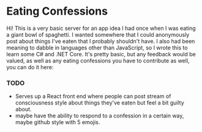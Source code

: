 # Eating Confessions
Hi! This is a very basic server for an app idea I had once when I was eating a giant bowl of spaghetti. I wanted somewhere that I could anonymously post about things I've eaten that I probably shouldn't have. I also had been meaning to dabble in languages other than JavaScript, so I wrote this to learn some C# and .NET Core. It's pretty basic, but any feedback would be valued, as well as any eating confessions you have to contribute as well, you can do it here:
<LINK GOES HERE WHEN ITS LIVE>


### TODO
- Serves up a React front end where people can post stream of consciousness style about things they've eaten but feel a bit guilty about.
- maybe have the ability to respond to a confession in a certain way, maybe github style with 5 emojis.
